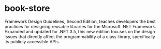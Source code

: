 # book-store
Framework Design Guidelines, Second Edition, teaches developers the best practices for designing reusable libraries for the Microsoft .NET Framework. Expanded and updated for .NET 3.5, this new edition focuses on the design issues that directly affect the programmability of a class library, specifically its publicly accessible APIs.
